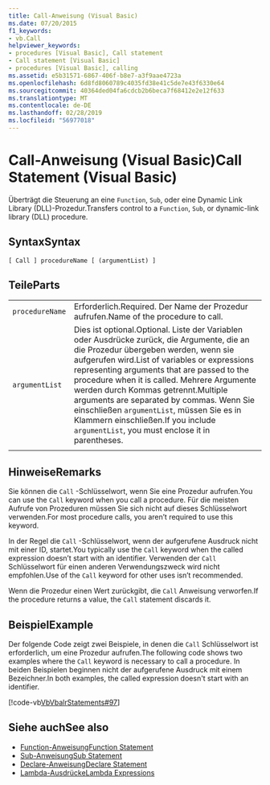 ```yaml
---
title: Call-Anweisung (Visual Basic)
ms.date: 07/20/2015
f1_keywords:
- vb.Call
helpviewer_keywords:
- procedures [Visual Basic], Call statement
- Call statement [Visual Basic]
- procedures [Visual Basic], calling
ms.assetid: e5b31571-6867-406f-b8e7-a3f9aae4723a
ms.openlocfilehash: 6d8fd8060789c4035fd38e41c5de7e43f6330e64
ms.sourcegitcommit: 40364ded04fa6cdcb2b6beca7f68412e2e12f633
ms.translationtype: MT
ms.contentlocale: de-DE
ms.lasthandoff: 02/28/2019
ms.locfileid: "56977018"
---
```

# <a name="call-statement-visual-basic"></a><span data-ttu-id="8cc81-102">Call-Anweisung (Visual Basic)</span><span class="sxs-lookup"><span data-stu-id="8cc81-102">Call Statement (Visual Basic)</span></span>
<span data-ttu-id="8cc81-103">Überträgt die Steuerung an eine `Function`, `Sub`, oder eine Dynamic Link Library (DLL)-Prozedur.</span><span class="sxs-lookup"><span data-stu-id="8cc81-103">Transfers control to a `Function`, `Sub`, or dynamic-link library (DLL) procedure.</span></span>  
  
## <a name="syntax"></a><span data-ttu-id="8cc81-104">Syntax</span><span class="sxs-lookup"><span data-stu-id="8cc81-104">Syntax</span></span>  
  
```  
[ Call ] procedureName [ (argumentList) ]  
```  
  
## <a name="parts"></a><span data-ttu-id="8cc81-105">Teile</span><span class="sxs-lookup"><span data-stu-id="8cc81-105">Parts</span></span>  
|||
|---|---|
|`procedureName`|<span data-ttu-id="8cc81-106">Erforderlich.</span><span class="sxs-lookup"><span data-stu-id="8cc81-106">Required.</span></span> <span data-ttu-id="8cc81-107">Der Name der Prozedur aufrufen.</span><span class="sxs-lookup"><span data-stu-id="8cc81-107">Name of the procedure to call.</span></span>|
|`argumentList`|<span data-ttu-id="8cc81-108">Dies ist optional.</span><span class="sxs-lookup"><span data-stu-id="8cc81-108">Optional.</span></span> <span data-ttu-id="8cc81-109">Liste der Variablen oder Ausdrücke zurück, die Argumente, die an die Prozedur übergeben werden, wenn sie aufgerufen wird.</span><span class="sxs-lookup"><span data-stu-id="8cc81-109">List of variables or expressions representing arguments that are passed to the procedure when it is called.</span></span> <span data-ttu-id="8cc81-110">Mehrere Argumente werden durch Kommas getrennt.</span><span class="sxs-lookup"><span data-stu-id="8cc81-110">Multiple arguments are separated by commas.</span></span> <span data-ttu-id="8cc81-111">Wenn Sie einschließen `argumentList`, müssen Sie es in Klammern einschließen.</span><span class="sxs-lookup"><span data-stu-id="8cc81-111">If you include `argumentList`, you must enclose it in parentheses.</span></span>|
|||
  
## <a name="remarks"></a><span data-ttu-id="8cc81-112">Hinweise</span><span class="sxs-lookup"><span data-stu-id="8cc81-112">Remarks</span></span>  
 <span data-ttu-id="8cc81-113">Sie können die `Call` -Schlüsselwort, wenn Sie eine Prozedur aufrufen.</span><span class="sxs-lookup"><span data-stu-id="8cc81-113">You can use the `Call` keyword when you call a procedure.</span></span> <span data-ttu-id="8cc81-114">Für die meisten Aufrufe von Prozeduren müssen Sie sich nicht auf dieses Schlüsselwort verwenden.</span><span class="sxs-lookup"><span data-stu-id="8cc81-114">For most procedure calls, you aren’t required to use this  keyword.</span></span>  
  
 <span data-ttu-id="8cc81-115">In der Regel die `Call` -Schlüsselwort, wenn der aufgerufene Ausdruck nicht mit einer ID, startet.</span><span class="sxs-lookup"><span data-stu-id="8cc81-115">You typically use the `Call` keyword when the called expression doesn’t start with an identifier.</span></span> <span data-ttu-id="8cc81-116">Verwenden der `Call` Schlüsselwort für einen anderen Verwendungszweck wird nicht empfohlen.</span><span class="sxs-lookup"><span data-stu-id="8cc81-116">Use of the `Call` keyword for other uses isn’t recommended.</span></span>  
  
 <span data-ttu-id="8cc81-117">Wenn die Prozedur einen Wert zurückgibt, die `Call` Anweisung verworfen.</span><span class="sxs-lookup"><span data-stu-id="8cc81-117">If the procedure returns a value, the `Call` statement discards it.</span></span>  
  
## <a name="example"></a><span data-ttu-id="8cc81-118">Beispiel</span><span class="sxs-lookup"><span data-stu-id="8cc81-118">Example</span></span>  
 <span data-ttu-id="8cc81-119">Der folgende Code zeigt zwei Beispiele, in denen die `Call` Schlüsselwort ist erforderlich, um eine Prozedur aufrufen.</span><span class="sxs-lookup"><span data-stu-id="8cc81-119">The following code shows two examples where the `Call` keyword is necessary to call a procedure.</span></span> <span data-ttu-id="8cc81-120">In beiden Beispielen beginnen nicht der aufgerufene Ausdruck mit einem Bezeichner.</span><span class="sxs-lookup"><span data-stu-id="8cc81-120">In both examples, the called expression doesn't start with an identifier.</span></span>  
  
 [!code-vb[VbVbalrStatements#97](~/samples/snippets/visualbasic/VS_Snippets_VBCSharp/VbVbalrStatements/VB/Class1.vb#97)]  
  
## <a name="see-also"></a><span data-ttu-id="8cc81-121">Siehe auch</span><span class="sxs-lookup"><span data-stu-id="8cc81-121">See also</span></span>
- [<span data-ttu-id="8cc81-122">Function-Anweisung</span><span class="sxs-lookup"><span data-stu-id="8cc81-122">Function Statement</span></span>](../../../visual-basic/language-reference/statements/function-statement.md)
- [<span data-ttu-id="8cc81-123">Sub-Anweisung</span><span class="sxs-lookup"><span data-stu-id="8cc81-123">Sub Statement</span></span>](../../../visual-basic/language-reference/statements/sub-statement.md)
- [<span data-ttu-id="8cc81-124">Declare-Anweisung</span><span class="sxs-lookup"><span data-stu-id="8cc81-124">Declare Statement</span></span>](../../../visual-basic/language-reference/statements/declare-statement.md)
- [<span data-ttu-id="8cc81-125">Lambda-Ausdrücke</span><span class="sxs-lookup"><span data-stu-id="8cc81-125">Lambda Expressions</span></span>](../../../visual-basic/programming-guide/language-features/procedures/lambda-expressions.md)
